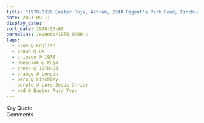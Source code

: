 ```yaml
---
title: "1978-0326 Easter Pūjā, Āśhram, 234A Regent's Park Road, Finchley, London, UK"
date: 2023-09-11
display_date: 
sort_date: 1978-03-00
permalink: /events/1978-0000-a
tags:
  - blue @ English
  - brown @ UK
  - crimson @ 1978
  - deeppink @ Puja
  - green @ 1978-03
  - orange @ London
  - peru @ Finchley
  - purple @ Lord Jesus Christ
  - red @ Easter Puja Type
---
```


<wave-list>
  <list-title color="green" width="75">Key Quote</list-title>
  <list-item color="BlanchedAlmond"  width="200"></list-item>
  <list-item color="Lavender"></list-item>
  <list-item color="BlanchedAlmond"></list-item>
</wave-list>

<br>

<wave-list>
  <list-title color="green" width="75">Comments</list-title>
  <list-item color="BlanchedAlmond"  width="200"></list-item>
  <list-item color="Lavender"></list-item>
  <list-item color="BlanchedAlmond"></list-item>
</wave-list>